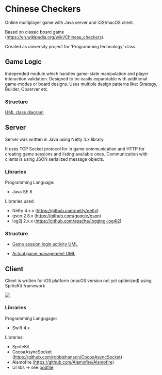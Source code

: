 # Chinese Checkers

Online multiplayer game with Java server and iOS/macOS client.

Based on classic board game (https://en.wikipedia.org/wiki/Chinese_checkers).

Created as university project for 'Programming technology' class.

## Game Logic

Independed module which handles game-state manipulation and player interaction validation.
Designed to be easily expandable with additional game-modes or board designs.
Uses multiple design patterns like: Strategy, Builder, Observer etc.

### Structure 

[UML class diagram][class-uml]

## Server 

Server was written in Java using Netty 4.x library.

It uses TCP Socket protocol for in game communication and HTTP for creating game sessions and listing available ones. Communication with clients is using JSON serialized message objects. 

### Libraries

Programming Language:
* Java SE 8

Libraries used: 
* Netty 4.x.x (https://github.com/netty/netty)
* gson 2.8.x (https://github.com/google/gson)
* log2j 2.x.x (https://github.com/apache/logging-log4j2)

### Structure

* [Game session login activity UML][login-uml]

* [Actual game management UML][game-uml]

## Client

Client is written for iOS platform (macOS version not yet optimized) using SpriteKit framework.

![](client-gif)

### Libraries 

Programming Langugage: 
* Swift 4.x

Libraries:
* SpriteKit
* CocoaAsyncSocket (https://github.com/robbiehanson/CocoaAsyncSocket)
* Alamofire (https://github.com/Alamofire/Alamofire)
* UI libs -> see [podfile](https://github.com/fredyshox/TP-Project/blob/master/client/ChineseCheckers/Podfile) 


[login-uml]: ./img/login-activity-uml.png
[game-uml]: ./img/game-activity-uml.png
[class-uml]: ./img/class-uml.png
[client-gif]: ./img/client-demo.gif
